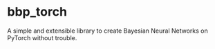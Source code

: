 # bbp_torch
A simple and extensible library to create Bayesian Neural Networks on PyTorch without trouble.
